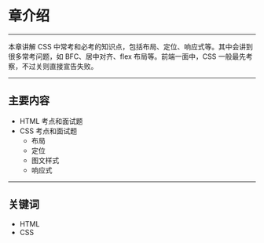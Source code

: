 # 章介绍
---
本章讲解 CSS 中常考和必考的知识点，包括布局、定位、响应式等。其中会讲到很多常考问题，如 BFC、居中对齐、flex 布局等。前端一面中，CSS 一般最先考察，不过关则直接宣告失败。

---

## 主要内容


- HTML 考点和面试题
- CSS 考点和面试题
  - 布局
  - 定位
  - 图文样式
  - 响应式

---

## 关键词

- HTML
- CSS
